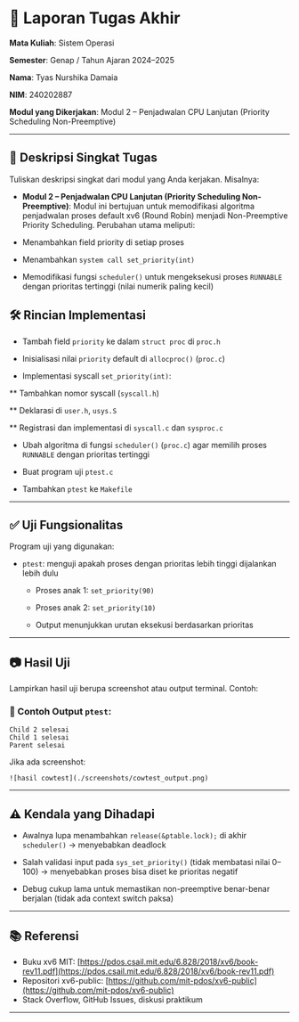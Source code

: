 # 📝 Laporan Tugas Akhir

**Mata Kuliah**: Sistem Operasi

**Semester**: Genap / Tahun Ajaran 2024–2025

**Nama**: Tyas Nurshika Damaia

**NIM**: 240202887

**Modul yang Dikerjakan**:
Modul 2 – Penjadwalan CPU Lanjutan (Priority Scheduling Non-Preemptive)

---

## 📌 Deskripsi Singkat Tugas

Tuliskan deskripsi singkat dari modul yang Anda kerjakan. Misalnya:

* **Modul 2 – Penjadwalan CPU Lanjutan (Priority Scheduling Non-Preemptive)**:
  Modul ini bertujuan untuk memodifikasi algoritma penjadwalan proses default xv6 (Round Robin) menjadi Non-Preemptive Priority Scheduling.
Perubahan utama meliputi:

* Menambahkan field priority di setiap proses

* Menambahkan `system call set_priority(int)`

* Memodifikasi fungsi `scheduler()` untuk mengeksekusi proses `RUNNABLE` dengan prioritas tertinggi (nilai numerik paling kecil)

## 🛠️ Rincian Implementasi

* Tambah field `priority` ke dalam `struct proc` di `proc.h`

* Inisialisasi nilai `priority` default di `allocproc()` (`proc.c`)

* Implementasi syscall `set_priority(int)`:

** Tambahkan nomor syscall (`syscall.h`)

** Deklarasi di `user.h`, `usys.S`

** Registrasi dan implementasi di `syscall.c` dan `sysproc.c`

* Ubah algoritma di fungsi `scheduler()` (`proc.c`) agar memilih proses `RUNNABLE` dengan prioritas tertinggi

* Buat program uji `ptest.c`

* Tambahkan `ptest` ke `Makefile`


---

## ✅ Uji Fungsionalitas

Program uji yang digunakan:

* `ptest`: menguji apakah proses dengan prioritas lebih tinggi dijalankan lebih dulu

  * Proses anak 1: `set_priority(90)`

  * Proses anak 2: `set_priority(10)`

  * Output menunjukkan urutan eksekusi berdasarkan prioritas

---

## 📷 Hasil Uji

Lampirkan hasil uji berupa screenshot atau output terminal. Contoh:

### 📍 Contoh Output `ptest`:

```
Child 2 selesai
Child 1 selesai
Parent selesai
```

Jika ada screenshot:

```
![hasil cowtest](./screenshots/cowtest_output.png)
```

---

## ⚠️ Kendala yang Dihadapi

* Awalnya lupa menambahkan `release(&ptable.lock);` di akhir `scheduler()` → menyebabkan deadlock

* Salah validasi input pada `sys_set_priority()` (tidak membatasi nilai 0–100) → menyebabkan proses bisa diset ke prioritas negatif

* Debug cukup lama untuk memastikan non-preemptive benar-benar berjalan (tidak ada context switch paksa)

---

## 📚 Referensi

* Buku xv6 MIT: [https://pdos.csail.mit.edu/6.828/2018/xv6/book-rev11.pdf](https://pdos.csail.mit.edu/6.828/2018/xv6/book-rev11.pdf)
* Repositori xv6-public: [https://github.com/mit-pdos/xv6-public](https://github.com/mit-pdos/xv6-public)
* Stack Overflow, GitHub Issues, diskusi praktikum

---
